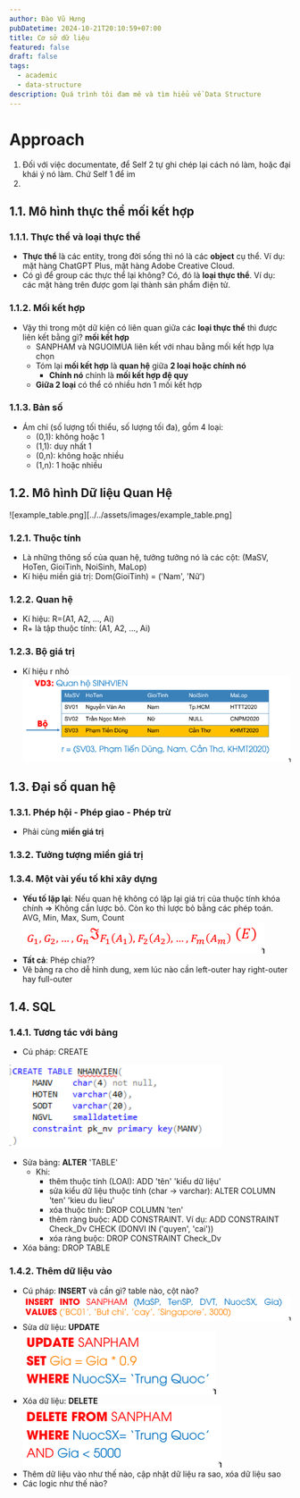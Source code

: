 ```yaml
---
author: Đào Vũ Hưng
pubDatetime: 2024-10-21T20:10:59+07:00
title: Cơ sở dữ liệu
featured: false
draft: false
tags:
  - academic
  - data-structure
description: Quá trình tôi đam mê và tìm hiểu về Data Structure
---
```

# Approach 
1. Đối với việc documentate, để Self 2 tự ghi chép lại cách nó làm, hoặc đại khái ý nó làm. Chứ Self 1 để im
2. 
## 1.1. Mô hình thực thể mối kết hợp

### 1.1.1. Thực thể và loại thực thể
- **Thực thể** là các entity, trong đời sống thì nó là các **object** cụ thể. Ví dụ: mặt hàng ChatGPT Plus, mặt hàng Adobe Creative Cloud. 
- Có gì để group các thực thể lại không? Có, đó là **loại thực thể**. Ví dụ: các mặt hàng trên được gom lại thành sản phẩm điện tử. 
### 1.1.2. Mối kết hợp 
- Vậy thì trong một dữ kiện có liên quan giữa các **loại thực thể** thì được liên kết bằng gì? **mối kết hợp**
	- SANPHAM và NGUOIMUA liên kết với nhau bằng mối kết hợp lựa chọn
	- Tóm lại **mối kết hợp** là **quan hệ** giữa **2 loại hoặc chính nó**
		- **Chính nó** chính là **mối kết hợp đệ quy**
	- **Giữa 2 loại** có thể có nhiều hơn 1 mối kết hợp
### 1.1.3. Bản số
- Ám chỉ (số lượng tối thiểu, số lượng tối đa), gồm 4 loại:
	- (0,1): không hoặc 1
	- (1,1): duy nhất 1
	- (0,n): không hoặc nhiều 
	- (1,n): 1 hoặc nhiều

## 1.2. Mô hình Dữ liệu Quan Hệ
![example_table.png][../../assets/images/example_table.png]
### 1.2.1. Thuộc tính
- Là những thông số của quan hệ, tưởng tưởng nó là các cột: (MaSV, HoTen, GioiTinh, NoiSinh, MaLop) 
- Kí hiệu miền giá trị: Dom(GioiTinh) = ('Nam', 'Nữ')
### 1.2.2. Quan hệ
- Kí hiệu: R=(A1, A2, ..., Ai)
- R+ là tập thuộc tính: (A1, A2, ..., Ai)
### 1.2.3. Bộ giá trị
- Kí hiệu  r nhỏ 
![image](../../assets/images/Pasted_image_20241021230958.png)
## 1.3. Đại số quan hệ
### 1.3.1. Phép hội - Phép giao - Phép trừ
- Phải cùng **miền giá trị**
### 1.3.2. Tưởng tượng miền giá trị
### 1.3.4. Một vài yếu tố khi xây dựng 
- **Yếu tố lặp lại**: Nếu quan hệ không có lặp lại giá trị của thuộc tính khóa chính => Không cần lược bỏ. Còn ko thì lược bỏ bằng các phép toán. AVG, Min, Max, Sum, Count 
![](../../assets/images/phep_toan.png)
- **Tất cả**: Phép chia??
- Vẽ bảng ra cho dễ hình dung, xem lúc nào cần left-outer hay right-outer hay full-outer
## 1.4. SQL
### 1.4.1. Tương tác với bảng
- Cú pháp: CREATE 

![](../../assets/images/20241022024933.png)
- Sửa bảng: **ALTER** 'TABLE'
	- Khi: 
		- thêm thuộc tính (LOAI):  ADD 'tên' 'kiểu dữ liệu'
		- sửa kiểu dữ liệu thuộc tính (char -> varchar): ALTER COLUMN 'ten' 'kieu du lieu'
		- xóa thuộc tính: DROP COLUMN 'ten'
		- thêm ràng buộc: ADD CONSTRAINT. Ví dụ: ADD CONSTRAINT Check_Dv CHECK (DONVI IN ('quyen', 'cai'))
		- xóa ràng buộc: DROP CONSTRAINT Check_Dv
- Xóa bảng: DROP TABLE 
### 1.4.2. Thêm dữ liệu vào
- Cú pháp: **INSERT** và cần gì? table nào, cột nào? 
![20241022030333.png](../../assets/images/20241022030333.png)
- Sửa dữ liệu: **UPDATE** 
![Pasted image 20241022030908.png](../../assets/images/20241022030908.png)
- Xóa dữ liệu: **DELETE** 
![delete value](../../assets/images/delete_value.png)
- Thêm dữ liệu vào như thế nào, cập nhật dữ liệu ra sao, xóa dữ liệu sao
- Các logic như thế nào?